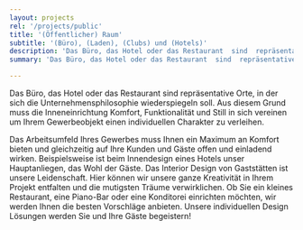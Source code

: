 ```yaml
---
layout: projects
rel: '/projects/public'
title: '(Öffentlicher) Raum'
subtitle: '(Büro), (Laden), (Clubs) und (Hotels)'
description: 'Das Büro, das Hotel oder das Restaurant  sind  repräsentative Orte, in der sich die Unternehmensphilosophie wiederspiegeln soll.'
summary: 'Das Büro, das Hotel oder das Restaurant  sind  repräsentative Orte, in der sich die Unternehmensphilosophie wiederspiegeln soll. Aus diesem Grund muss die Inneneinrichtung  Komfort, Funktionalität und Still in sich vereinen um Ihrem Gewerbeobjekt einen individuellen Charakter zu verleihen.'

---
```

Das Büro, das Hotel oder das Restaurant  sind  repräsentative Orte, in der sich die Unternehmensphilosophie wiederspiegeln soll. Aus diesem Grund muss die Inneneinrichtung  Komfort, Funktionalität und Still in sich vereinen um Ihrem Gewerbeobjekt einen individuellen Charakter zu verleihen.

Das Arbeitsumfeld Ihres Gewerbes muss  Ihnen ein  Maximum an Komfort bieten und gleichzeitig  auf Ihre Kunden und Gäste offen und einladend wirken.  Beispielsweise ist beim Innendesign eines Hotels unser Hauptanliegen, das Wohl der Gäste.  Das Interior Design von Gaststätten ist  unsere Leidenschaft. Hier können wir unsere ganze Kreativität in Ihrem Projekt entfalten und die mutigsten Träume verwirklichen. Ob Sie ein kleines Restaurant, eine Piano-Bar oder eine Konditorei einrichten möchten, wir werden  Ihnen die besten Vorschläge anbieten.  Unsere individuellen Design Lösungen werden Sie und Ihre Gäste begeistern!